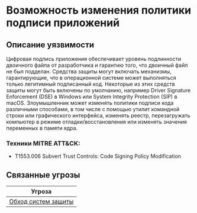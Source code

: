 # Возможность изменения политики подписи приложений

## Описание уязвимости
Цифровая подпись приложения обеспечивает уровень подлинности двоичного файла от разработчика и гарантию того, что двоичный файл не был подделан. Средства защиты могут включать механизмы, гарантирующие, что в операционной системе может выполняться только легитимный подписанный код.
Некоторые из этих средств защиты могут быть включены по умолчанию, например Driver Signature Enforcement (DSE) в Windows или System Integrity Protection (SIP) в macOS.
Злоумышленник может изменять политики подписи кода различными способами, в том числе с помощью утилит командной строки или графического интерфейса, изменять реестр, перезагружать компьютер в режиме отладки/восстановления или изменять значения переменных в памяти ядра.

### Техники MITRE ATT&CK:
+ T1553.006 Subvert Trust Controls: Code Signing Policy Modification

## Связанные угрозы
|Угроза|
|-|
|[Обход систем защиты](/vkr/threats/page8)|